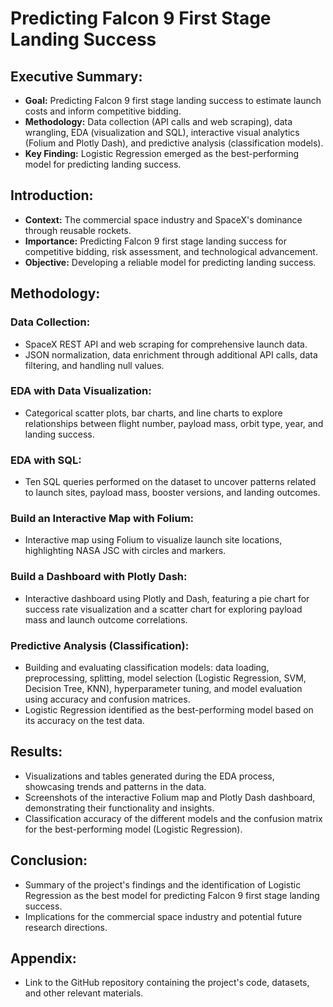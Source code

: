 # Predicting Falcon 9 First Stage Landing Success

## Executive Summary:

- **Goal:** Predicting Falcon 9 first stage landing success to estimate launch costs and inform competitive bidding.
- **Methodology:** Data collection (API calls and web scraping), data wrangling, EDA (visualization and SQL), interactive visual analytics (Folium and Plotly Dash), and predictive analysis (classification models).
- **Key Finding:** Logistic Regression emerged as the best-performing model for predicting landing success.

## Introduction:

- **Context:** The commercial space industry and SpaceX's dominance through reusable rockets.
- **Importance:** Predicting Falcon 9 first stage landing success for competitive bidding, risk assessment, and technological advancement.
- **Objective:** Developing a reliable model for predicting landing success.

## Methodology:

### Data Collection:
- SpaceX REST API and web scraping for comprehensive launch data.
- JSON normalization, data enrichment through additional API calls, data filtering, and handling null values.

### EDA with Data Visualization:
- Categorical scatter plots, bar charts, and line charts to explore relationships between flight number, payload mass, orbit type, year, and landing success.

### EDA with SQL:
- Ten SQL queries performed on the dataset to uncover patterns related to launch sites, payload mass, booster versions, and landing outcomes.

### Build an Interactive Map with Folium:
- Interactive map using Folium to visualize launch site locations, highlighting NASA JSC with circles and markers.

### Build a Dashboard with Plotly Dash:
- Interactive dashboard using Plotly and Dash, featuring a pie chart for success rate visualization and a scatter chart for exploring payload mass and launch outcome correlations.

### Predictive Analysis (Classification):
- Building and evaluating classification models: data loading, preprocessing, splitting, model selection (Logistic Regression, SVM, Decision Tree, KNN), hyperparameter tuning, and model evaluation using accuracy and confusion matrices.
- Logistic Regression identified as the best-performing model based on its accuracy on the test data.

## Results:

- Visualizations and tables generated during the EDA process, showcasing trends and patterns in the data.
- Screenshots of the interactive Folium map and Plotly Dash dashboard, demonstrating their functionality and insights.
- Classification accuracy of the different models and the confusion matrix for the best-performing model (Logistic Regression).

## Conclusion:

- Summary of the project's findings and the identification of Logistic Regression as the best model for predicting Falcon 9 first stage landing success.
- Implications for the commercial space industry and potential future research directions.

## Appendix:

- Link to the GitHub repository containing the project's code, datasets, and other relevant materials.
